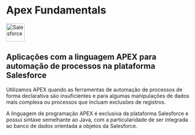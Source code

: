 # Apex Fundamentals

<img align="center" alt="Salesforce" height="50" width="50" src="https://cdn.jsdelivr.net/gh/devicons/devicon/icons/salesforce/salesforce-original.svg" />
          
## Aplicações com a linguagem APEX para automação de processos na plataforma Salesforce
Utilizamos APEX quando as ferramentas de automação de processos de forma declarativa são insuficientes e para algumas manipulações de dados mais complexa ou processos que incluam exclusões de registros.

A linguagem de programação APEX é exclusiva da plataforma Salesforce e possui sintaxe semelhante ao Java, com a particularidade de ser integrada ao banco de dados orientada a objetos da Salesforce.
